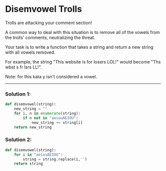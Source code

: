 # Disemvowel Trolls

Trolls are attacking your comment section!

A common way to deal with this situation is to remove all of the vowels from the trolls' comments, neutralizing the threat.

Your task is to write a function that takes a string and return a new string with all vowels removed.

For example, the string "This website is for losers LOL!" would become "Ths wbst s fr lsrs LL!".

Note: for this kata y isn't considered a vowel.

---

### Solution 1:

```python
def disemvowel(string):
    new_string = ""
    for i, n in enumerate(string):
        if n not in "aeiouAEIOU":
            new_string += string[i]
    return new_string
```

### Solution 2:

```python
def disemvowel(string):
    for i in "aeiouAEIOU":
        string = string.replace(i,'')
    return string
```
